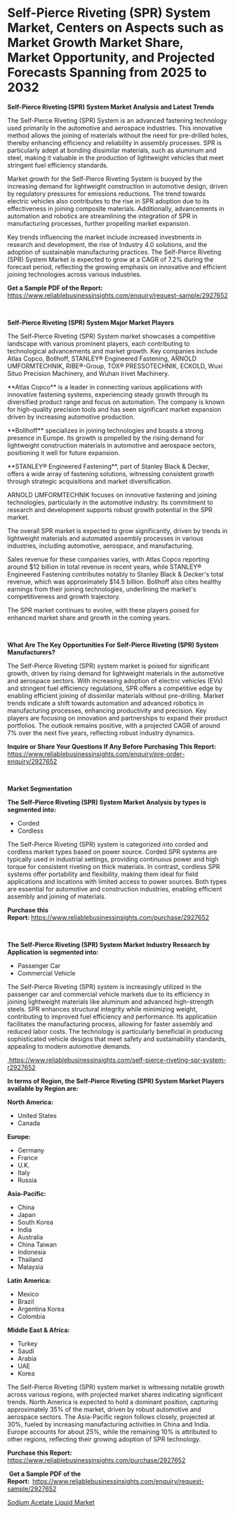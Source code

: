<p><h1>Self-Pierce Riveting (SPR) System Market, Centers on Aspects such as Market Growth Market Share, Market Opportunity, and Projected Forecasts Spanning from 2025 to 2032</h1></p><p><strong>Self-Pierce Riveting (SPR) System Market Analysis and Latest Trends</strong></p>
<p><p>The Self-Pierce Riveting (SPR) System is an advanced fastening technology used primarily in the automotive and aerospace industries. This innovative method allows the joining of materials without the need for pre-drilled holes, thereby enhancing efficiency and reliability in assembly processes. SPR is particularly adept at bonding dissimilar materials, such as aluminum and steel, making it valuable in the production of lightweight vehicles that meet stringent fuel efficiency standards. </p><p>Market growth for the Self-Pierce Riveting System is buoyed by the increasing demand for lightweight construction in automotive design, driven by regulatory pressures for emissions reductions. The trend towards electric vehicles also contributes to the rise in SPR adoption due to its effectiveness in joining composite materials. Additionally, advancements in automation and robotics are streamlining the integration of SPR in manufacturing processes, further propelling market expansion.</p><p>Key trends influencing the market include increased investments in research and development, the rise of Industry 4.0 solutions, and the adoption of sustainable manufacturing practices. The Self-Pierce Riveting (SPR) System Market is expected to grow at a CAGR of 7.2% during the forecast period, reflecting the growing emphasis on innovative and efficient joining technologies across various industries.</p></p>
<p><strong>Get a Sample PDF of the Report:&nbsp;</strong> <a href="https://www.reliablebusinessinsights.com/enquiry/request-sample/2927652?utm_campaign=3326&utm_medium=2&utm_source=Github&utm_content=ia&utm_term=12032025&utm_id=self-pierce-riveting-spr-system">https://www.reliablebusinessinsights.com/enquiry/request-sample/2927652</a></p>
<p>&nbsp;</p>
<p><strong>Self-Pierce Riveting (SPR) System Major Market Players</strong></p>
<p><p>The Self-Pierce Riveting (SPR) System market showcases a competitive landscape with various prominent players, each contributing to technological advancements and market growth. Key companies include Atlas Copco, Bollhoff, STANLEY® Engineered Fastening, ARNOLD UMFORMTECHNIK, RIBE®-Group, TOX® PRESSOTECHNIK, ECKOLD, Wuxi Situo Precision Machinery, and Wuhan Irivet Machinery.</p><p>**Atlas Copco** is a leader in connecting various applications with innovative fastening systems, experiencing steady growth through its diversified product range and focus on automation. The company is known for high-quality precision tools and has seen significant market expansion driven by increasing automotive production.</p><p>**Bollhoff** specializes in joining technologies and boasts a strong presence in Europe. Its growth is propelled by the rising demand for lightweight construction materials in automotive and aerospace sectors, positioning it well for future expansion.</p><p>**STANLEY® Engineered Fastening**, part of Stanley Black & Decker, offers a wide array of fastening solutions, witnessing consistent growth through strategic acquisitions and market diversification.</p><p>ARNOLD UMFORMTECHNIK focuses on innovative fastening and joining technologies, particularly in the automotive industry. Its commitment to research and development supports robust growth potential in the SPR market.</p><p>The overall SPR market is expected to grow significantly, driven by trends in lightweight materials and automated assembly processes in various industries, including automotive, aerospace, and manufacturing.</p><p>Sales revenue for these companies varies, with Atlas Copco reporting around $12 billion in total revenue in recent years, while STANLEY® Engineered Fastening contributes notably to Stanley Black & Decker's total revenue, which was approximately $14.5 billion. Bollhoff also cites healthy earnings from their joining technologies, underlining the market's competitiveness and growth trajectory. </p><p>The SPR market continues to evolve, with these players poised for enhanced market share and growth in the coming years.</p></p>
<p>&nbsp;</p>
<p><strong>What Are The Key Opportunities For Self-Pierce Riveting (SPR) System Manufacturers?</strong></p>
<p><p>The Self-Pierce Riveting (SPR) system market is poised for significant growth, driven by rising demand for lightweight materials in the automotive and aerospace sectors. With increasing adoption of electric vehicles (EVs) and stringent fuel efficiency regulations, SPR offers a competitive edge by enabling efficient joining of dissimilar materials without pre-drilling. Market trends indicate a shift towards automation and advanced robotics in manufacturing processes, enhancing productivity and precision. Key players are focusing on innovation and partnerships to expand their product portfolios. The outlook remains positive, with a projected CAGR of around 7% over the next five years, reflecting robust industry dynamics.</p></p>
<p><strong>Inquire or Share Your Questions If Any Before Purchasing This Report:</strong> <a href="https://www.reliablebusinessinsights.com/enquiry/pre-order-enquiry/2927652?utm_campaign=3326&utm_medium=2&utm_source=Github&utm_content=ia&utm_term=12032025&utm_id=self-pierce-riveting-spr-system">https://www.reliablebusinessinsights.com/enquiry/pre-order-enquiry/2927652</a></p>
<p>&nbsp;</p>
<p><strong>Market Segmentation</strong></p>
<p><strong>The Self-Pierce Riveting (SPR) System Market Analysis by types is segmented into:</strong></p>
<p><ul><li>Corded</li><li>Cordless</li></ul></p>
<p><p>The Self-Pierce Riveting (SPR) system is categorized into corded and cordless market types based on power source. Corded SPR systems are typically used in industrial settings, providing continuous power and high torque for consistent riveting on thick materials. In contrast, cordless SPR systems offer portability and flexibility, making them ideal for field applications and locations with limited access to power sources. Both types are essential for automotive and construction industries, enabling efficient assembly and joining of materials.</p></p>
<p><strong>Purchase this Report:&nbsp;</strong><a href="https://www.reliablebusinessinsights.com/purchase/2927652?utm_campaign=3326&utm_medium=2&utm_source=Github&utm_content=ia&utm_term=12032025&utm_id=self-pierce-riveting-spr-system">https://www.reliablebusinessinsights.com/purchase/2927652</a></p>
<p>&nbsp;</p>
<p><strong>The Self-Pierce Riveting (SPR) System Market Industry Research by Application is segmented into:</strong></p>
<p><ul><li>Passenger Car</li><li>Commercial Vehicle</li></ul></p>
<p><p>The Self-Pierce Riveting (SPR) system is increasingly utilized in the passenger car and commercial vehicle markets due to its efficiency in joining lightweight materials like aluminum and advanced high-strength steels. SPR enhances structural integrity while minimizing weight, contributing to improved fuel efficiency and performance. Its application facilitates the manufacturing process, allowing for faster assembly and reduced labor costs. The technology is particularly beneficial in producing sophisticated vehicle designs that meet safety and sustainability standards, appealing to modern automotive demands.</p></p>
<p><a href="https://www.reliablebusinessinsights.com/self-pierce-riveting-spr-system-r2927652?utm_campaign=3326&utm_medium=2&utm_source=Github&utm_content=ia&utm_term=12032025&utm_id=self-pierce-riveting-spr-system">&nbsp;https://www.reliablebusinessinsights.com/self-pierce-riveting-spr-system-r2927652</a></p>
<p><strong>In terms of Region, the Self-Pierce Riveting (SPR) System Market Players available by Region are:</strong></p>
<p>
    <p> <strong> North America: </strong>
        <ul>
            <li>United States</li>
            <li>Canada</li>
        </ul>
        </p> 
    <p> <strong> Europe: </strong>
        <ul>
            <li>Germany</li>
            <li>France</li>
            <li>U.K.</li>
            <li>Italy</li>
            <li>Russia</li>
        </ul>
        </p> 
    <p> <strong> Asia-Pacific: </strong>
        <ul>
            <li>China</li>
            <li>Japan</li>
            <li>South Korea</li>
            <li>India</li>
            <li>Australia</li>
            <li>China Taiwan</li>
            <li>Indonesia</li>
            <li>Thailand</li>
            <li>Malaysia</li>
        </ul>
        </p> 
    <p> <strong> Latin America: </strong>
        <ul>
            <li>Mexico</li>
            <li>Brazil</li>
            <li>Argentina Korea</li>
            <li>Colombia</li>
        </ul>
        </p> 
    <p> <strong> Middle East & Africa: </strong>
        <ul>
            <li>Turkey</li>
            <li>Saudi</li>
            <li>Arabia</li>
            <li>UAE</li>
            <li>Korea</li>
        </ul>
    </p>
    </p>
<p><p>The Self-Pierce Riveting (SPR) system market is witnessing notable growth across various regions, with projected market shares indicating significant trends. North America is expected to hold a dominant position, capturing approximately 35% of the market, driven by robust automotive and aerospace sectors. The Asia-Pacific region follows closely, projected at 30%, fueled by increasing manufacturing activities in China and India. Europe accounts for about 25%, while the remaining 10% is attributed to other regions, reflecting their growing adoption of SPR technology.</p></p>
<p><strong>Purchase this Report: </strong><a href="https://www.reliablebusinessinsights.com/purchase/2927652?utm_campaign=3326&utm_medium=2&utm_source=Github&utm_content=ia&utm_term=12032025&utm_id=self-pierce-riveting-spr-system">https://www.reliablebusinessinsights.com/purchase/2927652</a></p>
<p>&nbsp;<strong>Get a Sample PDF of the Report:&nbsp;&nbsp;</strong><a href="https://www.reliablebusinessinsights.com/enquiry/request-sample/2927652?utm_campaign=3326&utm_medium=2&utm_source=Github&utm_content=ia&utm_term=12032025&utm_id=self-pierce-riveting-spr-system">https://www.reliablebusinessinsights.com/enquiry/request-sample/2927652</a></p>
<p><strong></strong></p>
<p><p><a href="https://github.com/osamhcombre/Market-Research-Report-List-1/blob/main/sodium-acetate-liquid-market.md?utm_campaign=3326&utm_medium=2&utm_source=Github&utm_content=ia&utm_term=12032025&utm_id=self-pierce-riveting-spr-system">Sodium Acetate Liquid Market</a></p></p>